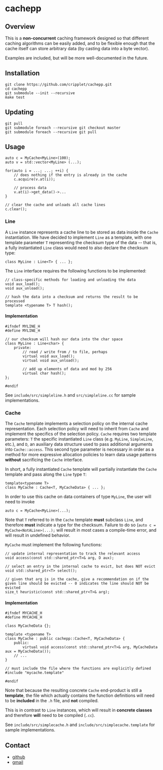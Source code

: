 cachepp
====

Overview
----

This is a **non-concurrent** caching framework designed so that different caching algorithms can be easily added, and to be flexible enough that the cache itself can 
store arbitrary data (by casting data into a byte vector).

Examples are included, but will be more well-documented in the future.

Installation
----

```
git clone https://github.com/cripplet/cachepp.git
cd cachepp
git submodule --init --recursive
make test
```

Updating
----

```
git pull
git submodule foreach --recursive git checkout master
git submodule foreach --recursive git pull
```

Usage
----

```
auto c = MyCache<MyLine>(100);
auto v = std::vector<MyLine> (...);

for(auto i = ...; ...; ++i) {
	// does nothing if the entry is already in the cache
	c.acquire(v.at(i));

	// process data
	v.at(i)->get_data()->...
}

// clear the cache and unloads all cache lines
c.clear();
```

### Line

A `Line` instance represents a cache line to be stored as data inside the `Cache` instantiation. We have decided to implement `Line` as a template, with one template 
parameter `T` representing the checksum type of the data -- that is, a fully instantiated `Line` class would need to also declare the checksum type:

```
class MyLine : Line<T> { ... };
```

The `Line` interface requires the following functions to be implemented:

```
// class-specific methods for loading and unloading the data 
void aux_load();
void aux_unload();

// hash the data into a checksum and returns the result to be processed
template <typename T> T hash();
```

#### Implementation

```
#ifndef MYLINE_H
#define MYLINE_H

// our checksum will hash our data into the char space
class MyLine : Line<char> {
	private:
		// read / write from / to file, perhaps
		virtual void aux_load();
		virtual void aux_unload();

		// add up elements of data and mod by 256
		virtual char hash();
};

#endif
```

See `include/src/simpleline.h` and `src/simpleline.cc` for sample implementations.

### Cache

The `Cache` template implements a selection policy on the internal cache representation. Each selection policy will need to inherit from `Cache` and implement the 
specifics of the selection policy. `Cache` requires two template parameters: `T` the specific instantiated `Line` class (e.g. `MyLine`, `SimpleLine`, etc.), and `D`, an 
auxiliary data structure used to pass additional arguments into `Cache::access`. This second type parameter is necessary in order as a method for more expressive 
allocation policies to learn data usage patterns **without** sacrificing the `Cache` interface.

In short, a fully instantiated `Cache` template will partially instantiate the `Cache` template and pass along the `Line` type `T`:

```
template<typename T>
class MyCache : Cache<T, MyCacheData> { ... };
```

In order to use this cache on data containers of type `MyLine`, the user will need to invoke

```
auto c = MyCache<MyLine>(...);
```

Note that `T` referred to in the `Cache` template **must** subclass `Line`, and therefore **must** indicate a type for the checksum. Failure to do so (`auto c = 
MyCache<NotALine>(...);` will result in most cases a compile-time error, and will result in undefined behavior.

`MyCache` must implement the following functions:

```
// update internal representation to track the relevant access
void access(const std::shared_ptr<T>& arg, D aux);

// select an entry in the internal cache to evict, but does NOT evict
void std::shared_ptr<T> select();

// given that arg is in the cache, give a recommendation on if the given line should be evicted -- 0 indicates the line should NOT be evicted
size_t heuristic(const std::shared_ptr<T>& arg);
```

#### Implementation

```
#ifndef MYCACHE_H
#define MYCACHE_H

class MyCacheData {};

template <typename T>
class MyCache : public cachepp::Cache<T, MyCacheData> {
	public:
		virtual void access(const std::shared_ptr<T>& arg, MyCacheData aux = MyCacheData());
	// ...
}

// must include the file where the functions are explicitly defined
#include "mycache.template"

#endif
```

Note that because the resulting concrete `Cache` end-product is still a **template**, the file which actually contains the function definitions will need to be 
**included** in the `.h` file, and **not** compiled.

This is in contrast to `Line` instances, which will result in **concrete classes** and therefore **will** need to be compiled (`.cc`).

See `include/src/simplecache.h` and `include/src/simplecache.template` for sample implementations.

Contact
----

* [github](https://github.com/cripplet/cachepp.git)
* [gmail](mailto:minke.zhang@gmail.com)
